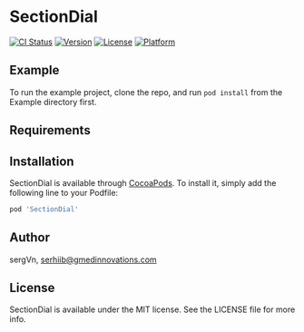 # SectionDial

[![CI Status](https://img.shields.io/travis/sergVn/SectionDial.svg?style=flat)](https://travis-ci.org/sergVn/SectionDial)
[![Version](https://img.shields.io/cocoapods/v/SectionDial.svg?style=flat)](https://cocoapods.org/pods/SectionDial)
[![License](https://img.shields.io/cocoapods/l/SectionDial.svg?style=flat)](https://cocoapods.org/pods/SectionDial)
[![Platform](https://img.shields.io/cocoapods/p/SectionDial.svg?style=flat)](https://cocoapods.org/pods/SectionDial)

## Example

To run the example project, clone the repo, and run `pod install` from the Example directory first.

## Requirements

## Installation

SectionDial is available through [CocoaPods](https://cocoapods.org). To install
it, simply add the following line to your Podfile:

```ruby
pod 'SectionDial'
```

## Author

sergVn, serhiib@gmedinnovations.com

## License

SectionDial is available under the MIT license. See the LICENSE file for more info.
